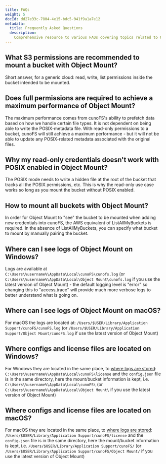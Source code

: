 ```yaml
---
title: FAQs
weight: 5
docId: dd27e33c-7804-4e15-bdc5-941f9a1a7e12
metadata:
  title: Frequently Asked Questions
  description:
    Comprehensive resource to various FAQs covering topics related to Object Mount.
---
```

## What S3 permissions are recommended to mount a bucket with Object Mount?
Short answer, for a generic cloud: read, write, list permissions inside the bucket intended to be mounted.

## Does full permissions are required to achieve a maximum performance of Object Mount?
The maximum performance comes from cunoFS's ability to prefetch data based on how we handle certain file types. It is not dependent on being able to write the POSIX-metadata file. With read-only permissions to a bucket, cunoFS will still achieve a maximum performance - but it will not be able to update any POSIX-related metadata associated with the original files.

## Why my read-only credentials doesn't work with POSIX enabled in Object Mount?
The POSIX mode needs to write a hidden file at the root of the bucket that tracks all the POSIX permissions, etc. This is why the read-only use case works so long as you mount the bucket without POSIX enabled.

## How to mount all buckets with Object Mount?
In order for Object Mount to "see" the bucket to be mounted when adding new credentials into cunoFS, the AWS equivalent of ListAllMyBuckets is required. In the absence of ListAllMyBuckets, you can specify what bucket to mount by manually pairing the bucket.

## Where can I see logs of Object Mount on Windows?
Logs are available at `C:\Users\%username%\AppData\Local\cunoFS\cunofs.log` (or `C:\Users\%username%\AppData\Local\Object Mount\cunofs.log` if you use the latest version of Object Mount) - the default logging level is "error" so changing this to "access,trace" will provide much more verbose logs to better understand what is going on.

## Where can I see logs of Object Mount on macOS?
For macOS the logs are located at:
`/Users/$USER/Library/Application Support/cunoFS/cunoFS.log` (or `/Users/$USER/Library/Application Support/Object Mount/cunoFS.log` if use the latest version of Object Mount)

## Where configs and license files are located on Windows?
For Windows they are located in the same place, to [where logs are stored](#where-can-i-see-logs-of-object-mount-on-windows): `C:\Users\%username%\AppData\Local\cunoFS\license` and the `config.json` file is in the same directory, here the mount/bucket information is kept, i.e. `C:\Users\%username%\AppData\Local\cunoFS\` (or `C:\Users\%username%\AppData\Local\Object Mount\` if you use the latest version of Object Mount)

## Where configs and license files are located on macOS?
For macOS they are located in the same place, to [where logs are stored](#where-can-i-see-logs-of-object-mount-on-mac-os): `/Users/$USER/Library/Application Support/cunoFS/license` and the `config.json` file is in the same directory, here the mount/bucket information is kept, i.e. `/Users/$USER/Library/Application Support/cunoFS/` (or `/Users/$USER/Library/Application Support/cunoFS/Object Mount/` if you use the latest version of Object Mount)
